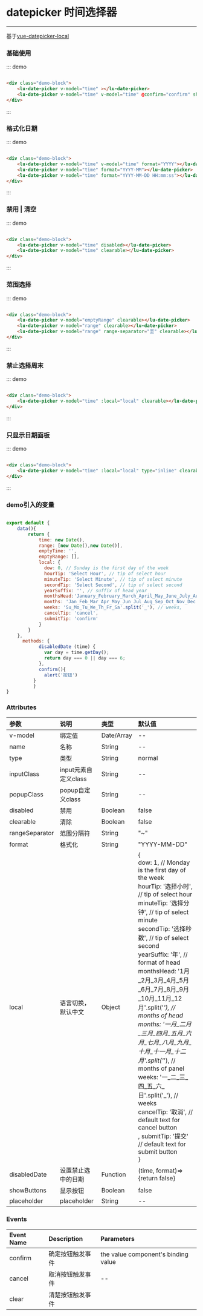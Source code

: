 # datepicker 时间选择器
----

基于[vue-datepicker-local](https://weifeiyue.github.io/vue-datepicker-local/)


### 基础使用
<div class="demo-block">
    <lu-date-picker v-model="time" ></lu-date-picker>
    <lu-date-picker v-model="time" v-model="time" @confirm="confirm" show-buttons></lu-date-picker>
</div>


::: demo
```html

<div class="demo-block">
    <lu-date-picker v-model="time" ></lu-date-picker>
    <lu-date-picker v-model="time" v-model="time" @confirm="confirm" show-buttons></lu-date-picker>
</div>

```
:::

### 格式化日期
<div class="demo-block">
    <lu-date-picker v-model="time" v-model="time" format="YYYY"></lu-date-picker>
    <lu-date-picker v-model="time" format="YYYY-MM"></lu-date-picker>
    <lu-date-picker v-model="time" format="YYYY-MM-DD HH:mm:ss"></lu-date-picker>
</div>



::: demo
```html

<div class="demo-block">
    <lu-date-picker v-model="time" v-model="time" format="YYYY"></lu-date-picker>
    <lu-date-picker v-model="time" format="YYYY-MM"></lu-date-picker>
    <lu-date-picker v-model="time" format="YYYY-MM-DD HH:mm:ss"></lu-date-picker>
</div>

```
:::

### 禁用 | 清空
<div class="demo-block">
    <lu-date-picker v-model="time" disabled></lu-date-picker>
    <lu-date-picker v-model="time" clearable></lu-date-picker>
</div>

::: demo
```html

<div class="demo-block">
    <lu-date-picker v-model="time" disabled></lu-date-picker>
    <lu-date-picker v-model="time" clearable></lu-date-picker>
</div>

```
:::

### 范围选择
<div class="demo-block">
    <lu-date-picker v-model="emptyRange" clearable></lu-date-picker>
    <lu-date-picker v-model="range" clearable></lu-date-picker>
    <lu-date-picker v-model="range" range-separator="至" clearable></lu-date-picker>
</div>

::: demo
```html

<div class="demo-block">
    <lu-date-picker v-model="emptyRange" clearable></lu-date-picker>
    <lu-date-picker v-model="range" clearable></lu-date-picker>
    <lu-date-picker v-model="range" range-separator="至" clearable></lu-date-picker>
</div>

```
:::

### 禁止选择周末
<div class="demo-block">
    <lu-date-picker v-model="time" :local="local" clearable></lu-date-picker>
</div>

::: demo
```html

<div class="demo-block">
    <lu-date-picker v-model="time" :local="local" clearable></lu-date-picker>
</div>

```
:::

### 只显示日期面板
<div class="demo-block">
    <lu-date-picker v-model="time" :local="local" type="inline" clearable></lu-date-picker>
</div>

::: demo
```html

<div class="demo-block">
    <lu-date-picker v-model="time" :local="local" type="inline" clearable></lu-date-picker>
</div>

```
:::

### demo引入的变量

```js

export default {
    data(){
        return {
            time: new Date(),
            range: [new Date(),new Date()],
            emptyTime: '',
            emptyRange: [],
            local: {
              dow: 0, // Sunday is the first day of the week
              hourTip: 'Select Hour', // tip of select hour
              minuteTip: 'Select Minute', // tip of select minute
              secondTip: 'Select Second', // tip of select second
              yearSuffix: '', // suffix of head year
              monthsHead:'January_February_March_April_May_June_July_August_September_October_November_December'.split('_'), // months of head
              months: 'Jan_Feb_Mar_Apr_May_Jun_Jul_Aug_Sep_Oct_Nov_Dec'.split('_'), // months of panel
              weeks: 'Su_Mo_Tu_We_Th_Fr_Sa'.split('_'), // weeks,
              cancelTip: 'cancel',
              submitTip: 'confirm'
            }
        }
    },
      methods: {
            disabledDate (time) {
              var day = time.getDay();
              return day === 0 || day === 6;
            },
            confirm(){
              alert('按钮')
          }
          }
}

```

### Attributes

| 参数           | 说明                                      | 类型       | 默认值            |
|:---------------|:-------------------------------------------------|:-----------|:-------------------|
| v-model        |  绑定值                         | Date/Array | --                 |
| name           |   名称                                 | String     | --                 |
| type           |   类型                 | String     | normal             |
| inputClass     |  input元素自定义class                     | String     | --                 |
| popupClass     | popup自定义class                      | String     | --                 |
| disabled       | 禁用     | Boolean    | false              |
| clearable      | 清除                                  | Boolean    | false              |
| rangeSeparator | 范围分隔符                                | String     | "~"                |
| format         | 格式化                          | String     | "YYYY-MM-DD"       |
| local          | 语言切换，默认中文                      | Object     | {<br/>dow: 1, // Monday is the first day of the week<br/>hourTip: '选择小时', // tip of select hour<br/>minuteTip: '选择分钟', // tip of select minute<br/>secondTip: '选择秒数', // tip of select second<br/>yearSuffix: '年', // format of head<br/>monthsHead: '1月_2月_3月_4月_5月_6月_7月_8月_9月_10月_11月_12月'.split('_'), // months of head<br/>months: '一月_二月_三月_四月_五月_六月_七月_八月_九月_十月_十一月_十二月'.split('_'), // months of panel<br/>weeks: '一_二_三_四_五_六_日'.split('_'), // weeks<br/> cancelTip: '取消', // default text for cancel button <br />, submitTip: '提交' // default text for submit button <br />}                 |
| disabledDate | 设置禁止选中的日期         | Function   | (time, format)=>{return false} |
| showButtons  | 显示按钮                      | Boolean  | false              |
| placeholder	 | placeholder   | String     | --                 |

### Events

| Event Name     | Description                                      |  Parameters                          |
|:---------------|:-------------------------------------------------|:-------------------------------------|
| confirm        |确定按钮触发事件                      |  the value component's binding value |
| cancel         |取消按钮触发事件        | --                                   |
| clear          |清楚按钮触发事件         |

<script>
export default {
    data(){
        return {
            time: new Date(),
            range: [new Date(),new Date()],
            emptyTime: '',
            emptyRange: [],
            local: {
              dow: 0, // Sunday is the first day of the week
              hourTip: 'Select Hour', // tip of select hour
              minuteTip: 'Select Minute', // tip of select minute
              secondTip: 'Select Second', // tip of select second
              yearSuffix: '', // suffix of head year
              monthsHead:'January_February_March_April_May_June_July_August_September_October_November_December'.split('_'), // months of head
              months: 'Jan_Feb_Mar_Apr_May_Jun_Jul_Aug_Sep_Oct_Nov_Dec'.split('_'), // months of panel
              weeks: 'Su_Mo_Tu_We_Th_Fr_Sa'.split('_'), // weeks,
              cancelTip: 'cancel',
              submitTip: 'confirm'
            }
        }
    },
      methods: {
            disabledDate (time) {
              var day = time.getDay();
              return day === 0 || day === 6;
            },
            confirm(){
              alert('按钮')
          }
          }
}
</script>
